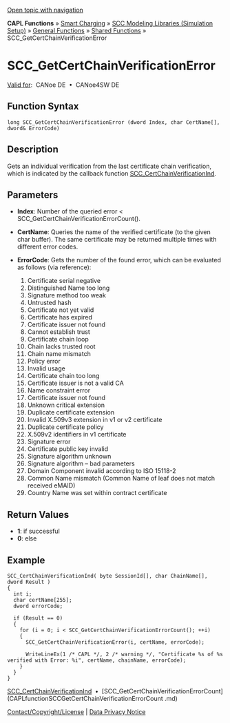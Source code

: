 [Open topic with navigation](../../../../../CANoeDEFamily.htm#Topics/CAPLFunctions/SmartCharging/Functions/CAPLfunctionSCCGetCertChainVerificationError.md)

**CAPL Functions** » [Smart Charging](../CAPLFunctionsSmartChargingOverview.md) » [SCC Modeling Libraries (Simulation Setup)](../CAPLFunctionsSmartChargingOverview.md#BMNodeayerDLL) » [General Functions](../CAPLFunctionsSmartChargingOverview.md#GeneralFunctions) » [Shared Functions](../CAPLFunctionsSmartChargingOverview.md#GeneralFunctions) » SCC_GetCertChainVerificationError

# SCC_GetCertChainVerificationError

[Valid for](../../../Shared/FeatureAvailability.md):  CANoe DE  •  CANoe4SW DE

## Function Syntax

```plaintext
long SCC_GetCertChainVerificationError (dword Index, char CertName[], dword& ErrorCode)
```

## Description

Gets an individual verification from the last certificate chain verification, which is indicated by the callback function [SCC_CertChainVerificationInd](../Callbacks/CAPLfunctionSCCCertChainVerificationInd.md).

## Parameters

- **Index**: Number of the queried error < SCC_GetCertChainVerificationErrorCount().
- **CertName**: Queries the name of the verified certificate (to the given char buffer). The same certificate may be returned multiple times with different error codes.
- **ErrorCode**: Gets the number of the found error, which can be evaluated as follows (via reference):

  1. Certificate serial negative
  2. Distinguished Name too long
  3. Signature method too weak
  4. Untrusted hash
  5. Certificate not yet valid
  6. Certificate has expired
  7. Certificate issuer not found
  8. Cannot establish trust
  9. Certificate chain loop
  10. Chain lacks trusted root
  11. Chain name mismatch
  12. Policy error
  13. Invalid usage
  14. Certificate chain too long
  15. Certificate issuer is not a valid CA
  16. Name constraint error
  17. Certificate issuer not found
  18. Unknown critical extension
  19. Duplicate certificate extension
  20. Invalid X.509v3 extension in v1 or v2 certificate
  21. Duplicate certificate policy
  22. X.509v2 identifiers in v1 certificate
  23. Signature error
  24. Certificate public key invalid
  25. Signature algorithm unknown
  26. Signature algorithm – bad parameters
  27. Domain Component invalid according to ISO 15118-2
  28. Common Name mismatch (Common Name of leaf does not match received eMAID)
  29. Country Name was set within contract certificate

## Return Values

- **1**: if successful
- **0**: else

## Example

```plaintext
SCC_CertChainVerificationInd( byte SessionId[], char ChainName[], dword Result )
{
  int i;
  char certName[255];
  dword errorCode;

  if (Result == 0)
  {
    for (i = 0; i < SCC_GetCertChainVerificationErrorCount(); ++i)
    {
      SCC_GetCertChainVerificationError(i, certName, errorCode);

      WriteLineEx(1 /* CAPL */, 2 /* warning */, "Certificate %s of %s verified with Error: %i", certName, chainName, errorCode);
    }
  }
}
```

[SCC_CertChainVerificationInd](../Callbacks/CAPLfunctionSCCCertChainVerificationInd.md)  •  [SCC_GetCertChainVerificationErrorCount](CAPLfunctionSCCGetCertChainVerificationErrorCount .md)

[Contact/Copyright/License](../../../Shared/ContactCopyrightLicense.md) | [Data Privacy Notice](https://www.vector.com/int/en/company/get-info/privacy-policy/)
